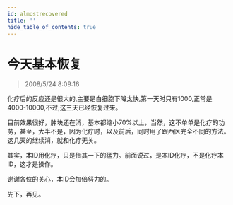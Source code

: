 ```yaml
---
id: almostrecovered
title: ''
hide_table_of_contents: true
---
```


# 今天基本恢复

> 2008/5/24 8:09:16

<div style={{color: '#CC0000', fontSize: '18px', fontWeight: 'bold'}}>

化疗后的反应还是很大的,主要是白细胞下降太快,第一天时只有1000,正常是4000-10000,不过,这三天已经恢复过来。

目前效果很好，肿块还在消，基本都缩小70%以上，当然，这不单单是化疗的功劳，甚至，大半不是，因为化疗时，以及前后，同时用了跟西医完全不同的方法。这几天的继续消，就和化疗无关。

其实，本ID用化疗，只是借其一下的猛力。前面说过，是本ID化疗，不是化疗本ID，这才是操作。

谢谢各位的关心，本ID会加倍努力的。

先下，再见。

</div>